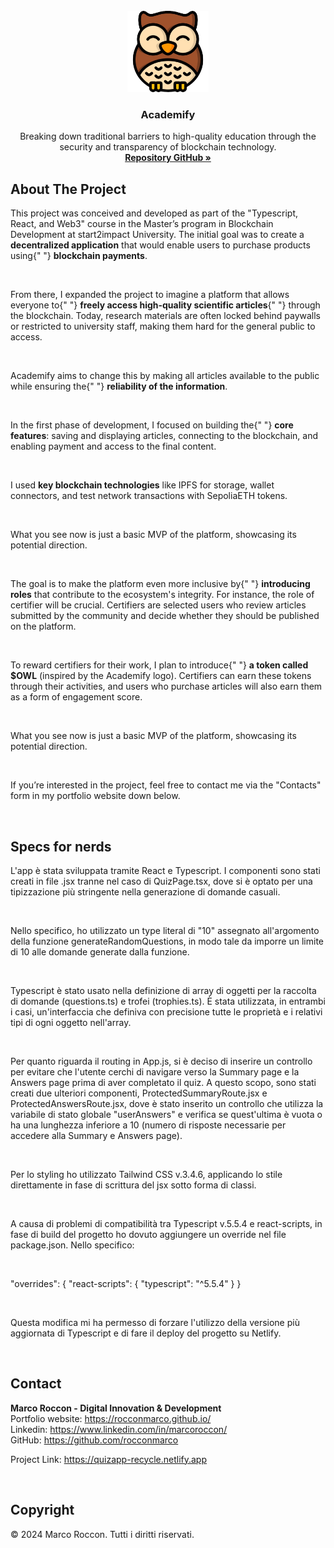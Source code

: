<br />
<div id="readme-top" align="center">
  <a href="https://academify-self.vercel.app/">
    <img src="public/academify-logo-blank.png" alt="Logo" width="130" height="130">
  </a>

<h3 align="center">Academify</h3>

  <p align="center">
    Breaking down traditional barriers to high-quality education through the security and transparency of blockchain technology.
    <br />
    <a href="https://github.com/rocconmarco/academify"><strong>Repository GitHub »</strong></a>
    <br />
  </p>
</div>

## About The Project

This project was conceived and developed as part of the "Typescript,
            React, and Web3" course in the Master’s program in Blockchain
            Development at start2impact University. The initial goal was to
            create a <strong>decentralized application</strong> that would
            enable users to purchase products using{" "}
            <strong>blockchain payments</strong>.

<br>

From there, I expanded the project to imagine a platform that allows
            everyone to{" "}
            <strong>freely access high-quality scientific articles</strong>{" "}
            through the blockchain. Today, research materials are often locked
            behind paywalls or restricted to university staff, making them hard
            for the general public to access.

<br>

Academify aims to change this by making all articles available to
            the public while ensuring the{" "}
            <strong>reliability of the information</strong>.

<br>

In the first phase of development, I focused on building the{" "}
            <strong>core features</strong>: saving and displaying articles,
            connecting to the blockchain, and enabling payment and access to the
            final content.
            
<br>

I used <strong>key blockchain technologies</strong> like IPFS for
            storage, wallet connectors, and test network transactions with
            SepoliaETH tokens.

<br>

What you see now is just a basic MVP of the platform, showcasing its
            potential direction.
            
<br>

The goal is to make the platform even more inclusive by{" "}
            <strong>introducing roles</strong> that contribute to the
            ecosystem's integrity. For instance, the role of certifier will be
            crucial. Certifiers are selected users who review articles submitted
            by the community and decide whether they should be published on the
            platform.
            
<br>

To reward certifiers for their work, I plan to introduce{" "}
            <strong>a token called $OWL</strong> (inspired by the Academify
            logo). Certifiers can earn these tokens through their activities,
            and users who purchase articles will also earn them as a form of
            engagement score.
            
<br>

What you see now is just a basic MVP of the platform, showcasing its
            potential direction.
            
<br>

If you’re interested in the project, feel free to contact me via the "Contacts" form in my portfolio website down below.

<br>



## Specs for nerds

L'app è stata sviluppata tramite React e Typescript. I componenti sono
stati creati in file .jsx tranne nel caso di QuizPage.tsx, dove si è optato
per una tipizzazione più stringente nella generazione di domande casuali.

<br>

Nello specifico, ho utilizzato un type literal di "10" assegnato all'argomento
della funzione generateRandomQuestions, in modo tale da imporre un limite di 10
alle domande generate dalla funzione.

<br>

Typescript è stato usato nella definizione di array di oggetti per la 
raccolta di domande (questions.ts) e trofei (trophies.ts). È stata utilizzata,
in entrambi i casi, un'interfaccia che definiva con precisione tutte
le proprietà e i relativi tipi di ogni oggetto nell'array.

<br>

Per quanto riguarda il routing in App.js, si è deciso di inserire un controllo
per evitare che l'utente cerchi di navigare verso la Summary page e la Answers page
prima di aver completato il quiz. A questo scopo, sono stati creati due ulteriori
componenti, ProtectedSummaryRoute.jsx e ProtectedAnswersRoute.jsx, dove è stato inserito
un controllo che utilizza la variabile di stato globale "userAnswers" e verifica
se quest'ultima è vuota o ha una lunghezza inferiore a 10 (numero di risposte
necessarie per accedere alla Summary e Answers page).

<br>

Per lo styling ho utilizzato Tailwind CSS v.3.4.6, applicando lo stile
direttamente in fase di scrittura del jsx sotto forma di classi.

<br>

A causa di problemi di compatibilità tra Typescript v.5.5.4 e react-scripts,
in fase di build del progetto ho dovuto aggiungere un override nel file
package.json. Nello specifico:

<br>

"overrides": {
    "react-scripts": {
      "typescript": "^5.5.4"
    }
  }

  <br>

  Questa modifica mi ha permesso di forzare l'utilizzo della versione più
  aggiornata di Typescript e di fare il deploy del progetto su Netlify.

  <br>

## Contact

<b>Marco Roccon - Digital Innovation & Development</b><br>
Portfolio website: https://rocconmarco.github.io/<br>
Linkedin: https://www.linkedin.com/in/marcoroccon/<br>
GitHub: https://github.com/rocconmarco

Project Link: https://quizapp-recycle.netlify.app

<br>

## Copyright

© 2024 Marco Roccon. Tutti i diritti riservati.
